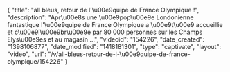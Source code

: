 {
    "title": "all bleus, retour de l'\u00e9quipe de France Olympique !",
    "description": "Apr\u00e8s une \u00e9pop\u00e9e Londonienne fantastique l'\u00e9quipe de France Olympique a \u00e9t\u00e9 accueillie et c\u00e9l\u00e9br\u00e9e par 80 000 personnes sur les Champs Elys\u00e9es et au magasin ...",
    "videoid": "154226",
    "date_created": "1398106877",
    "date_modified": "1418181301",
    "type": "captivate",
    "layout": "video",
    "url": "\/v\/all-bleus-retour-de-l-\u00e9quipe-de-france-olympique\/154226"
}